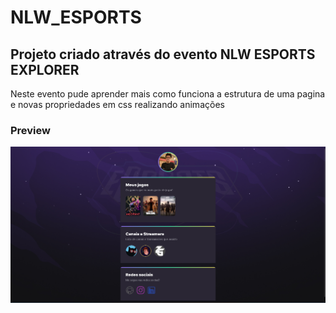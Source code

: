 # NLW_ESPORTS

<h2>Projeto criado através do evento NLW ESPORTS EXPLORER</h2>
<p>Neste evento pude aprender mais como funciona a estrutura de uma pagina e novas propriedades em css realizando animações</p>


<h3>Preview</h3>

<img src="/NLW_ESPORTS/assets/preview.png">


